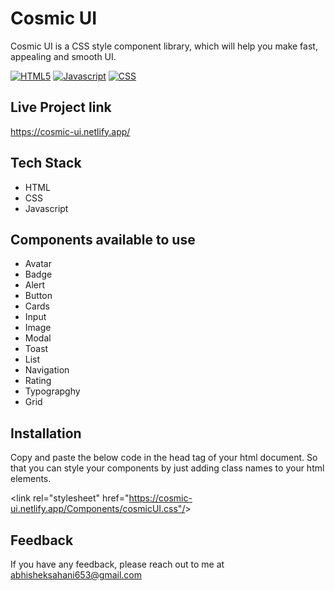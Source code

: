 
# Cosmic UI

Cosmic UI is a CSS style component library, which will help you make fast, appealing and smooth UI.





[![HTML5](https://img.shields.io/badge/HTML5-E34F26?style=for-the-badge&logo=html5&logoColor=white)]()   [![Javascript](https://img.shields.io/badge/JavaScript-F7DF1E?style=for-the-badge&logo=javascript&logoColor=black)]() 
[![CSS](https://img.shields.io/badge/CSS3-1572B6?style=for-the-badge&logo=css3&logoColor=white)]()



## Live Project link

https://cosmic-ui.netlify.app/

## Tech Stack

- HTML
- CSS
- Javascript


## Components available to use

- Avatar
- Badge 
- Alert
- Button
- Cards
- Input
- Image
- Modal 
- Toast
- List
- Navigation
- Rating
- Typograpghy
- Grid


## Installation

Copy and paste the below code in the head tag of your html document. So that
you can style your components by just adding class names to your html
elements.

 &lt;link  rel="stylesheet"  href="https://cosmic-ui.netlify.app/Components/cosmicUI.css"/&gt;
    
## Feedback

If you have any feedback, please reach out to me at abhisheksahani653@gmail.com
